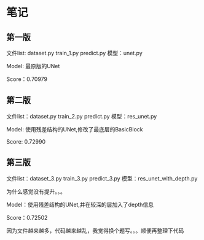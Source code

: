 # 笔记


## 第一版
文件list: dataset.py train_1.py predict.py 模型：unet.py

Model: 最原版的UNet

Score：0.70979

## 第二版
文件list：dataset.py train_2.py predict.py 模型：res_unet.py


Model: 使用残差结构的UNet,修改了最底层的BasicBlock

Score: 0.72990

## 第三版
文件list：dataset_3.py train_3.py predict_3.py 模型：res_unet_with_depth.py

为什么感觉没有提升。。。

Model：使用残差结构的UNet,并在较深的层加入了depth信息

Score：0.72502

因为文件越来越多，代码越来越乱，我觉得换个题写。。。顺便再整理下代码